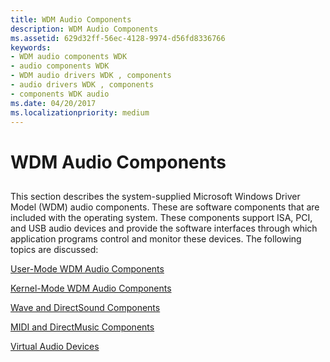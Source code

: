 ```yaml
---
title: WDM Audio Components
description: WDM Audio Components
ms.assetid: 629d32ff-56ec-4128-9974-d56fd8336766
keywords:
- WDM audio components WDK
- audio components WDK
- WDM audio drivers WDK , components
- audio drivers WDK , components
- components WDK audio
ms.date: 04/20/2017
ms.localizationpriority: medium
---
```


# WDM Audio Components


## <span id="wdm_audio_components"></span><span id="WDM_AUDIO_COMPONENTS"></span>


This section describes the system-supplied Microsoft Windows Driver Model (WDM) audio components. These are software components that are included with the operating system. These components support ISA, PCI, and USB audio devices and provide the software interfaces through which application programs control and monitor these devices. The following topics are discussed:

[User-Mode WDM Audio Components](user-mode-wdm-audio-components.md)

[Kernel-Mode WDM Audio Components](kernel-mode-wdm-audio-components.md)

[Wave and DirectSound Components](wave-and-directsound-components.md)

[MIDI and DirectMusic Components](midi-and-directmusic-components.md)

[Virtual Audio Devices](virtual-audio-devices.md)

 

 




